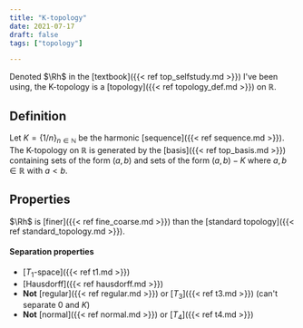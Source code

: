 ```yaml
---
title: "K-topology"
date: 2021-07-17
draft: false
tags: ["topology"]

---
```


Denoted $\Rh$ in the [textbook]({{< ref top_selfstudy.md >}}) I've been using, the K-topology is a [topology]({{< ref topology_def.md >}}) on $\mathbb{R}$. 

## Definition
Let $K = \{1/n\}_{n \in \mathbb{N}}$ be the harmonic [sequence]({{< ref sequence.md >}}). The K-topology on $\mathbb{R}$ is generated by the [basis]({{< ref top_basis.md >}}) containing sets of the form $(a,b)$ and sets of the form $(a,b) - K$ where $a, b \in \mathbb{R}$ with $a < b$. 

## Properties
$\Rh$ is [finer]({{< ref fine_coarse.md >}}) than the [standard topology]({{< ref standard_topology.md >}}). 

#### Separation properties
- [$T_1$-space]({{< ref t1.md >}})
- [Hausdorff]({{< ref hausdorff.md >}})
- **Not** [regular]({{< ref regular.md >}}) or [$T_3$]({{< ref t3.md >}}) (can't separate $0$ and $K$)
- **Not** [normal]({{< ref normal.md >}}) or [$T_4$]({{< ref t4.md >}})
